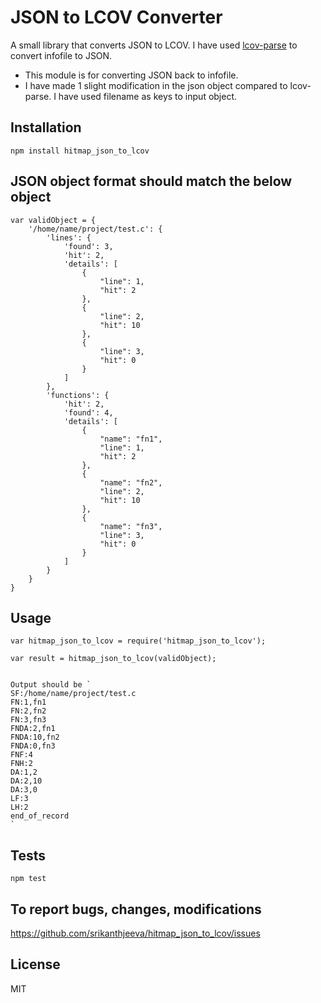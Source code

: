 JSON to LCOV Converter
======================

A small library that converts JSON to LCOV. I have used [lcov-parse](https://github.com/davglass/lcov-parse) to convert infofile to JSON.
- This module is for converting JSON back to infofile.
- I have made 1 slight modification in the json object compared to lcov-parse. I have used filename as keys to input object.


## Installation

  `npm install hitmap_json_to_lcov`

## JSON object format should match the below object

    var validObject = {
        '/home/name/project/test.c': {
            'lines': {
                'found': 3,
                'hit': 2,
                'details': [
                    {
                        "line": 1,
                        "hit": 2
                    },
                    {
                        "line": 2,
                        "hit": 10
                    },
                    {
                        "line": 3,
                        "hit": 0
                    }
                ]
            },
            'functions': {
                'hit': 2,
                'found': 4,
                'details': [
                    {
                        "name": "fn1",
                        "line": 1,
                        "hit": 2
                    },
                    {
                        "name": "fn2",
                        "line": 2,
                        "hit": 10
                    },
                    {
                        "name": "fn3",
                        "line": 3,
                        "hit": 0
                    }
                ]
            }
        }
    }

## Usage

    var hitmap_json_to_lcov = require('hitmap_json_to_lcov');

    var result = hitmap_json_to_lcov(validObject);
  
  
    Output should be `
    SF:/home/name/project/test.c
    FN:1,fn1
    FN:2,fn2
    FN:3,fn3
    FNDA:2,fn1
    FNDA:10,fn2
    FNDA:0,fn3
    FNF:4
    FNH:2
    DA:1,2
    DA:2,10
    DA:3,0
    LF:3
    LH:2
    end_of_record
    `

## Tests

  `npm test`

## To report bugs, changes, modifications

https://github.com/srikanthjeeva/hitmap_json_to_lcov/issues

## License

MIT